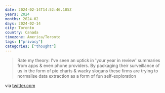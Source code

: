 ```yaml
---
date: 2024-02-14T14:52:46.105Z
years: 2024
months: 2024-02
days: 2024-02-14
city: Toronto
country: Canada
timezone: America/Toronto
tags: ["privacy"]
categories: ["thought"]
---
```

> Rate my theory: I've seen an uptick in 'your year in review' summaries from apps & even phone providers. By packaging their surveillance of us in the form of pie charts & wacky slogans these firms are trying to normalise data extraction as a form of fun self-exploration

via [twitter.com](https://twitter.com/suitpossum/status/1757748220547956772)
